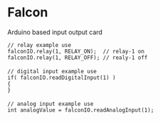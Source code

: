 # Falcon
Arduino based input output card

`// relay example use`  <br />
`falconIO.relay(1, RELAY_ON);  // relay-1 on`  <br />
`falconIO.relay(1, RELAY_OFF); // realy-1 off` <br />
<br />
`// digital input example use` <br />
`if( falconIO.readDigitalInput(1) )` <br />
`{` <br />
`}` <br />
<br />
`// analog input example use`  <br />
` int analogValue = falconIO.readAnalogInput(1); ` <br />

